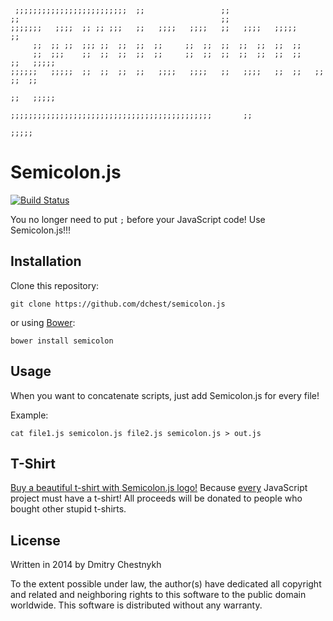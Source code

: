 ```
 ;;;;;;;;;;;;;;;;;;;;;;;;;  ;;                 ;;
;;                                             ;;
;;;;;;;   ;;;;  ;; ;; ;;;   ;;   ;;;;   ;;;;   ;;   ;;;;   ;;;;;            ;;
     ;;  ;; ;;  ;;; ;;  ;;  ;;  ;;     ;;  ;;  ;;  ;;  ;;  ;;  ;;
     ;;  ;;;    ;;  ;;  ;;  ;;  ;;     ;;  ;;  ;;  ;;  ;;  ;;  ;;         ;;   ;;;;;
;;;;;;   ;;;;;  ;;  ;;  ;;  ;;   ;;;;   ;;;;   ;;   ;;;;   ;;  ;;   ;;   ;;  ;;
                                                                        ;;   ;;;;;
                            ;;;;;;;;;;;;;;;;;;;;;;;;;;;;;;;;;;;;;;;;;;;;;       ;;
                                                                           ;;;;;
```

Semicolon.js
============

[![Build Status](https://travis-ci.org/dchest/semicolon-js.png)](https://travis-ci.org/dchest/semicolon-js)

You no longer need to put `;` before your JavaScript code! Use Semicolon.js!!!


Installation
------------

Clone this repository:

	git clone https://github.com/dchest/semicolon.js

or using [Bower](http://bower.io):

	bower install semicolon


Usage
-----

When you want to concatenate scripts, just add Semicolon.js for every file!

Example:

	cat file1.js semicolon.js file2.js semicolon.js > out.js



T-Shirt
--------

[Buy a beautiful t-shirt with Semicolon.js logo!](http://www.cafepress.com/semicolonjs.1224973466)
Because [every](https://twitter.com/search?q=gulpjs%20t-shirt&src=typd) JavaScript project must have a t-shirt!
All proceeds will be donated to people who bought other stupid t-shirts.

License
-------

Written in 2014 by Dmitry Chestnykh

To the extent possible under law, the author(s) have dedicated all copyright
and related and neighboring rights to this software to the public domain
worldwide. This software is distributed without any warranty.
